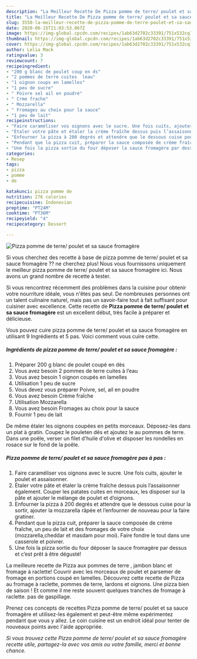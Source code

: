 ```yaml
---
description: "La Meilleur Recette De Pizza pomme de terre/ poulet et sa sauce fromagère"
title: "La Meilleur Recette De Pizza pomme de terre/ poulet et sa sauce fromagère"
slug: 3550-la-meilleur-recette-de-pizza-pomme-de-terre-poulet-et-sa-sauce-fromagere
date: 2020-06-15T21:03:53.067Z
image: https://img-global.cpcdn.com/recipes/1ab63d2702c33391/751x532cq70/pizza-pomme-de-terre-poulet-et-sa-sauce-fromagere-photo-principale-de-la-recette.jpg
thumbnail: https://img-global.cpcdn.com/recipes/1ab63d2702c33391/751x532cq70/pizza-pomme-de-terre-poulet-et-sa-sauce-fromagere-photo-principale-de-la-recette.jpg
cover: https://img-global.cpcdn.com/recipes/1ab63d2702c33391/751x532cq70/pizza-pomme-de-terre-poulet-et-sa-sauce-fromagere-photo-principale-de-la-recette.jpg
author: Lelia Mack
ratingvalue: 3
reviewcount: 7
recipeingredient:
- "200 g blanc de poulet coup en ds"
- "2 pommes de terre cuites  leau"
- "1 oignon coups en lamelles"
- "1 peu de sucre"
- " Poivre sel ail en poudre"
- " Crme frache"
- " Mozzarella"
- " Fromages au choix pour la sauce"
- "1 peu de lait"
recipeinstructions:
- "Faire caraméliser vos oignons avec le sucre. Une fois cuits, ajouter le poulet et assaisonner."
- "Étaler votre pâte et étaler la crème fraîche dessus puis l’assaisonner également. Couper les patates cuites en morceaux, les disposer sur la pâte et ajouter le mélange de poulet et d’oignons."
- "Enfourner la pizza à 200 degrés et attendre que le dessous cuise pour la sortir, ajouter la mozzarella râpée et l’enfourner de nouveau pour la faire gratiner."
- "Pendant que la pizza cuit, préparer la sauce composée de crème fraîche, un peu de lait et des fromages de votre choix (mozzarella,cheddar et masdam pour moi). Faire fondre le tout dans une casserole et poivrer."
- "Une fois la pizza sortie du four déposer la sauce fromagère par dessus et c’est prêt à être dégusté!"
categories:
- Resep
tags:
- pizza
- pomme
- de

katakunci: pizza pomme de 
nutrition: 276 calories
recipecuisine: Indonesian
preptime: "PT24M"
cooktime: "PT36M"
recipeyield: "4"
recipecategory: Dessert

---
```



![Pizza pomme de terre/ poulet et sa sauce fromagère](https://img-global.cpcdn.com/recipes/1ab63d2702c33391/751x532cq70/pizza-pomme-de-terre-poulet-et-sa-sauce-fromagere-photo-principale-de-la-recette.jpg)

Si vous cherchez des recette à base de pizza pomme de terre/ poulet et sa sauce fromagère ?? ne cherchez plus! Nous vous fournissons uniquement le meilleur pizza pomme de terre/ poulet et sa sauce fromagère ici. Nous avons un grand nombre de recette à tester.

Si vous rencontrez récemment des problèmes dans la cuisine pour obtenir votre nourriture idéale, vous n'êtes pas seul. De nombreuses personnes ont un talent culinaire naturel, mais pas un savoir-faire tout à fait suffisant pour cuisiner avec excellence. Cette recette de <strong> Pizza pomme de terre/ poulet et sa sauce fromagère </strong> est un excellent début, très facile à préparer et délicieuse.

<!--inarticleads1-->

Vous pouvez cuire pizza pomme de terre/ poulet et sa sauce fromagère en utilisant 9 Ingrédients et 5 pas. Voici comment vous cuire cette.

##### Ingrédients de pizza pomme de terre/ poulet et sa sauce fromagère :

1. Préparer 200 g blanc de poulet coupé en dès
1. Vous avez besoin 2 pommes de terre cuites à l’eau
1. Vous avez besoin 1 oignon coupés en lamelles
1. Utilisation 1 peu de sucre
1. Vous devez vous préparer  Poivre, sel, ail en poudre
1. Vous avez besoin  Crème fraîche
1. Utilisation  Mozzarella
1. Vous avez besoin  Fromages au choix pour la sauce
1. Fournir 1 peu de lait


De même étaler les oignons coupées en petits morceaux. Déposez-les dans un plat à gratin. Coupez le pouleten dés et ajoutez le au pommes de terre. Dans une poêle, verser un filet d&#39;huile d&#39;olive et disposer les rondelles en rosace sur le fond de la poêle. 

<!--inarticleads2-->

##### Pizza pomme de terre/ poulet et sa sauce fromagère pas à pas :

1. Faire caraméliser vos oignons avec le sucre. Une fois cuits, ajouter le poulet et assaisonner.
1. Étaler votre pâte et étaler la crème fraîche dessus puis l’assaisonner également. Couper les patates cuites en morceaux, les disposer sur la pâte et ajouter le mélange de poulet et d’oignons.
1. Enfourner la pizza à 200 degrés et attendre que le dessous cuise pour la sortir, ajouter la mozzarella râpée et l’enfourner de nouveau pour la faire gratiner.
1. Pendant que la pizza cuit, préparer la sauce composée de crème fraîche, un peu de lait et des fromages de votre choix (mozzarella,cheddar et masdam pour moi). Faire fondre le tout dans une casserole et poivrer.
1. Une fois la pizza sortie du four déposer la sauce fromagère par dessus et c’est prêt à être dégusté!


La meilleure recette de Pizza aux pommes de terre , jambon blanc et fromage à raclette! Couvrir avec les morceaux de poulet et parsemer de fromage en portions coupé en lamelles. Découvrez cette recette de Pizza au fromage à raclette, pommes de terre, lardons et oignons. Une pizza bien de saison ! Et comme il me reste souvent quelques tranches de fromage à raclette. pas de gaspillage. 

<!--inarticleads1-->

<p>
Prenez ces concepts de recettes Pizza pomme de terre/ poulet et sa sauce fromagère et utilisez-les également et peut-être même expérimentez pendant que vous y allez. Le coin cuisine est un endroit idéal pour tenter de nouveaux points avec l'aide appropriée.
</p>

<p>
<i>Si vous trouvez cette Pizza pomme de terre/ poulet et sa sauce fromagère recette utile, partagez-la avec vos amis ou votre famille, merci et bonne chance.</i>
</p>
